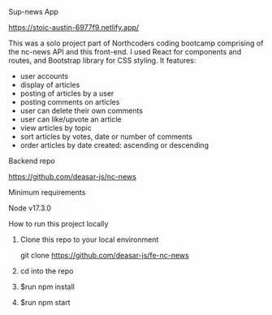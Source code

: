 Sup-news App

https://stoic-austin-6977f9.netlify.app/

This was a solo project part of Northcoders coding bootcamp comprising of the nc-news API and this front-end. I used
React for components and routes, and Bootstrap library for CSS styling. It features:

- user accounts
- display of articles
- posting of articles by a user
- posting comments on articles
- user can delete their own comments
- user can like/upvote an article
- view articles by topic
- sort articles by votes, date or number of comments
- order articles by date created: ascending or descending

Backend repo

https://github.com/deasar-js/nc-news

Minimum requirements

Node v17.3.0

How to run this project locally

1. Clone this repo to your local environment

   git clone <https://github.com/deasar-js/fe-nc-news>

2. cd into the repo

3. $run npm install

4. $run npm start
